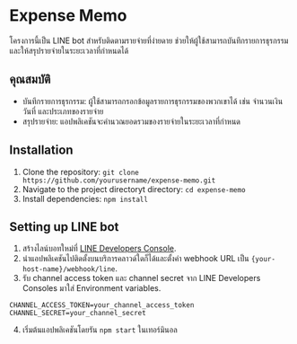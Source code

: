 # Expense Memo

โครงการนี้เป็น LINE bot สำหรับติดตามรายจ่ายที่ง่ายดาย ช่วยให้ผู้ใช้สามารถบันทึกรายการธุรกรรมและให้สรุปรายจ่ายในระยะเวลาที่กำหนดได้

## คุณสมบัติ

- บันทึกรายการธุรกรรม: ผู้ใช้สามารถกรอกข้อมูลรายการธุรกรรมของพวกเขาได้ เช่น จำนวนเงิน วันที่ และประเภทของรายจ่าย
- สรุปรายจ่าย: แอปพลิเคชันจะคำนวณยอดรวมของรายจ่ายในระยะเวลาที่กำหนด

## Installation

1. Clone the repository: `git clone https://github.com/yourusername/expense-memo.git`
2. Navigate to the project directoryt directory: `cd expense-memo`
3. Install dependencies: `npm install`

## Setting up LINE bot

1. สร้างไลน์บอทใหม่ที่ [LINE Developers Console](https://developers.line.biz/console/).
2. นำแอปพลิเคชันไปติดตั้งบนบริการคลาวด์ใดก็ได้และตั้งค่า webhook URL เป็น `{your-host-name}/webhook/line`.
3. รับ channel access token และ channel secret จาก LINE Developers Consoles มาใส่ Environment variables.
```
CHANNEL_ACCESS_TOKEN=your_channel_access_token
CHANNEL_SECRET=your_channel_secret
```
4. เริ่มต้นแอปพลิเคชันโดยรัน `npm start` ในเทอร์มินอล
